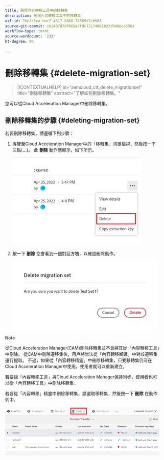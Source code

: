 ```yaml
---
title: 刪除內容轉移工具中的移轉集
description: 刪除內容轉移工具中的移轉集
exl-id: 7ec1c5ca-bac7-4617-8068-78569d7cb503
source-git-commit: c61407d70fb65a7fdc72174881b23db4deca556a
workflow-type: tm+mt
source-wordcount: '232'
ht-degree: 8%

---
```


# 刪除移轉集 {#delete-migration-set}

>[!CONTEXTUALHELP]
>id="aemcloud_ctt_delete_migrationset"
>title="刪除移轉集"
>abstract="了解如何刪除移轉集。"

您可以從Cloud Acceleration Manager中刪除移轉集。

## 刪除移轉集的步驟 {#deleting-migration-set}

若要刪除移轉集，請遵循下列步驟：

1. 導覽至Cloud Acceleration Manager中的「移轉集」清單檢視，然後按一下三點(**...**)。 此 **刪除** 動作應顯示，如下所示。

   ![影像](/help/journey-migration/content-transfer-tool/assets-ctt/migration-delete1.png)

1. 按一下 **刪除** 您會看到一個對話方塊，以確認刪除動作。

   ![影像](/help/journey-migration/content-transfer-tool/assets-ctt/migration-delete2.png)

>[!NOTE]
>
>從Cloud Acceleration Manager(CAM)刪除移轉集並不會將其從「內容轉移工具」中刪除。 從CAM中刪除遷移集後，用戶將無法從「內容轉移嚮導」中對該遷移集運行提取。 不過，如果從「內容轉移精靈」中刪除移轉集，只要移轉集仍可在Cloud Acceleration Manager中使用，使用者就可以重新建立。
>
>若要讓「內容轉移工具」與Cloud Acceleration Manager保持同步，使用者也可以從「內容轉移工具」中刪除移轉集。

若要從「內容轉移」精靈中刪除移轉集，請選取移轉集，然後按一下 **刪除** 在動作列中。

![影像](/help/journey-migration/content-transfer-tool/assets-ctt/cttcam27.png)
